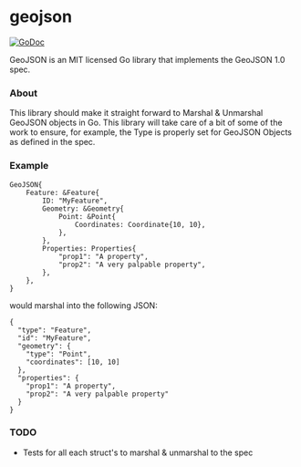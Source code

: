 geojson
=======

[![GoDoc](https://godoc.org/github.com/losinggeneration/geojson?status.png)](https://godoc.org/github.com/losinggeneration/geojson)

GeoJSON is an MIT licensed Go library that implements the GeoJSON 1.0 spec.

### About

This library should make it straight forward to Marshal & Unmarshal GeoJSON
objects in Go. This library will take care of a bit of some of the work to
ensure, for example, the Type is properly set for GeoJSON Objects as defined
in the spec.

### Example

	GeoJSON{
		Feature: &Feature{
			ID: "MyFeature",
			Geometry: &Geometry{
				Point: &Point{
					Coordinates: Coordinate{10, 10},
				},
			},
			Properties: Properties{
				"prop1": "A property",
				"prop2": "A very palpable property",
			},
		},
	}

would marshal into the following JSON:

    {
      "type": "Feature",
      "id": "MyFeature",
      "geometry": {
        "type": "Point",
        "coordinates": [10, 10]
      },
      "properties": {
        "prop1": "A property",
        "prop2": "A very palpable property"
      }
    }

### TODO

* Tests for all each struct's to marshal & unmarshal to the spec

